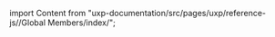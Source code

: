 
import Content from "uxp-documentation/src/pages/uxp/reference-js//Global Members/index/";

<Content query="product=photoshop"/>
